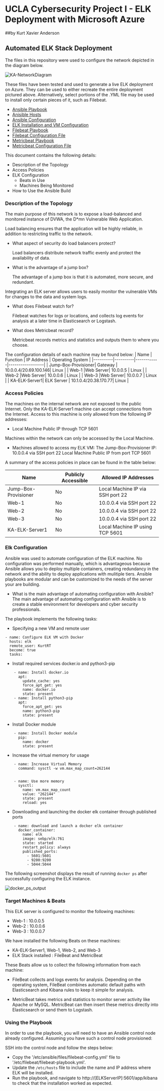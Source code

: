 # UCLA Cybersecurity Project I - ELK Deployment with Microsoft Azure
##by Kurt Xavier Anderson

## Automated ELK Stack Deployment

The files in this repository were used to configure the network depicted in the diagram below.

![KA-NetworkDiagram](https://user-images.githubusercontent.com/85702906/140440104-c3701f7d-9863-41bf-b611-1fe17773bf55.PNG)


These files have been tested and used to generate a live ELK deployment on Azure. They can be used to either recreate the entire deployment pictured above. Alternatively, select portions of the .YML file may be used to install only certain pieces of it, such as Filebeat.

  - [Ansible Playbook](https://github.com/kurtxavier11/First_ELK_Stack/blob/main/Linux/pentest.yml)
  - [Anisible Hosts](https://github.com/kurtxavier11/First_ELK_Stack/blob/main/Ansible/hosts)
  - [Ansible Configuration](https://github.com/kurtxavier11/First_ELK_Stack/blob/main/Ansible/ansible.cfg)
  - [ELK Installation and VM Configuration](https://github.com/kurtxavier11/First_ELK_Stack/blob/main/Linux/install-elk.yml)
  - [Filebeat Playbook](https://github.com/kurtxavier11/First_ELK_Stack/blob/main/Linux/filebeat-playbook.yml)
  - [Filebeat Configuration File](https://github.com/kurtxavier11/First_ELK_Stack/blob/main/Linux/filebeat-config.yml)
  - [Metricbeat Playbook](https://github.com/kurtxavier11/First_ELK_Stack/blob/main/Linux/metricbeat-playbook.yml)
  - [Metricbeat Configuration File](https://github.com/kurtxavier11/First_ELK_Stack/blob/main/Linux/metricbeat-config.yml)


This document contains the following details:
- Description of the Topology
- Access Policies
- ELK Configuration
  - Beats in Use
  - Machines Being Monitored
- How to Use the Ansible Build


### Description of the Topology

The main purpose of this network is to expose a load-balanced and monitored instance of DVWA, the D*mn Vulnerable Web Application.

Load balancing ensures that the application will be highly reliable, in addition to restricting traffic to the network.
- What aspect of security do load balancers protect?
    
    Load balancers distribute network traffic evenly and protect the availability of data.
 
- What is the advantage of a jump box?    
    
    The advantage of a jump box is that it is automated, more secure, and redundant.

Integrating an ELK server allows users to easily monitor the vulnerable VMs for changes to the data and system logs.
- What does Filebeat watch for?
  
  Filebeat watches for logs or locations, and collects log events for analysis at a later time in Elasticsearch or Logstash.

- What does Metricbeat record? 
 
  Metricbeat records metrics and statistics and outputs them to where you choose. 

The configuration details of each machine may be found below:
| Name     | Function | IP Address | Operating System |
|----------|----------|------------|------------------|
| Jump-Box-Provisioner| Gateway  | 10.0.0.4/20.69.100.146| Linux |
| Web-1    |Web Server| 10.0.0.5   | Linux            |
| Web-2    |Web Server| 10.0.0.6   | Linux            |
| Web-3    |Web Server| 10.0.0.7   | Linux            |
| KA-ELK-Server1| ELK Server | 10.1.0.4/20.38.170.77| Linux        |

### Access Policies

The machines on the internal network are not exposed to the public Internet. Only the KA-ELK-Server1 machine can accept connections from the Internet. 
Access to this machine is only allowed from the following IP addresses:
- Local Machine Public IP through TCP 5601

Machines within the network can only be accessed by the Local Machine.
- Machines allowed to access my ELK VM:
  The Jump-Box-Provisioner IP: 10.0.0.4 via SSH port 22
  Local Machine Public IP from port TCP 5601


A summary of the access policies in place can be found in the table below:

| Name     | Publicly Accessible | Allowed IP Addresses |
|----------|---------------------|----------------------|
| Jump-Box-Provisioner | No      | Local Machine IP via SSH port 22    |
| Web-1    | No                  | 10.0.0.4 via SSH port 22                  |
| Web-2    |  No                 | 10.0.0.4 via SSH port 22                     |
| Web-3    | No                  | 10.0.0.4 via SSH port 22|
| KA-ELK-Server1| No             | Local Machine IP using TCP 5601|

### Elk Configuration

Ansible was used to automate configuration of the ELK machine. No configuration was performed manually, which is advantageous because Ansible allows you to deploy multiple containers, creating redundancy in the network and the ability to deploy applications with mulitiple tiers. Ansible playbooks are modular and can be customized to the needs of the server your are building.
- What is the main advantage of automating configuration with Ansible?
  The main advantage of automating configuration with Ansible is to create a stable environment for developers and cyber security professionals.

The playbook implements the following tasks:
- Specifying a new VM and remote user
```
- name: Configure ELK VM with Docker
  hosts: elk
  remote_user: KurtRT
  become: true
  tasks:
```
- Install required services docker.io and python3-pip
```
    - name: Install docker.io
      apt:
        update_cache: yes
        force_apt_get: yes
        name: docker.io
        state: present
    - name: Install python3-pip
      apt:
        force_apt_get: yes
        name: python3-pip
        state: present
```
- Install Docker module
```
    - name: Install Docker module
      pip:
        name: docker
        state: present
```
- Increase the virtual memory for usage
```
    - name: Increase Virtual Memory
      command: sysctl -w vm.max_map_count=262144


    - name: Use more memory
      sysctl:
        name: vm.max_map_count
        value: "262144"
        state: present
        reload: yes
```
- Downloading and launching the docker elk container through published ports
```
    - name: download and launch a docker elk container
      docker_container:
        name: elk
        image: sebp/elk:761
        state: started
        restart_policy: always
        published_ports:
          - 5601:5601
          - 9200:9200
          - 5044:5044
```

The following screenshot displays the result of running `docker ps` after successfully configuring the ELK instance.

![docker_ps_output](https://user-images.githubusercontent.com/85702906/140440031-597011e3-4380-41e3-ad63-64722388b396.PNG)


### Target Machines & Beats
This ELK server is configured to monitor the following machines:

- Web-1 : 10.0.0.5
- Web-2 : 10.0.0.6
- Web-3 : 10.0.0.7

We have installed the following Beats on these machines:

- KA-ELK-Server1, Web-1, Web-2, and Web-3
- ELK Stack installed : FileBeat and MetricBeat

These Beats allow us to collect the following information from each machine:

- FileBeat collects and logs events for analysis. Depending on the operating system, FileBeat combines automatic default paths with Elasticsearch and Kibana rules to keep it simple for analysis. 

- MetricBeat takes metrics and statistics to monitor server activity like Apache or MySQL. MetricBeat can then insert these metrics directly into Elasticsearch or send them to Logstash. 

### Using the Playbook
In order to use the playbook, you will need to have an Ansible control node already configured. Assuming you have such a control node provisioned: 

SSH into the control node and follow the steps below:
- Copy the '/etc/ansible/files/filebeat-config.yml' file to '/etc/filebeat/filebeat-playbook.yml'.
- Update the ```/etc/hosts``` file to include the name and IP address where ELK will be installed.
- Run the playbook, and navigate to http://[ELKServerIP]:5601/app/kibana to check that the installation worked as expected.

